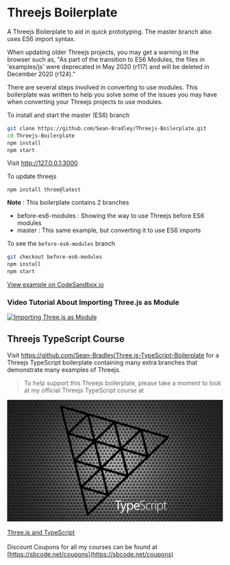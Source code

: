 # Threejs Boilerplate

A Threejs Boilerplate to aid in quick prototyping. The master branch also uses ES6 import syntax.

When updating older Threejs projects, you may get a warning in the browser such as, 
"As part of the transition to ES6 Modules, the files in 'examples/js' were deprecated in May 2020 (r117) and will be deleted in December 2020 (r124)."

There are several steps involved in converting to use modules. This boilerplate was written to help you solve some of the issues you may have when converting your Threejs projects to use modules.

To install and start the master (ES6) branch

```bash
git clone https://github.com/Sean-Bradley/Threejs-Boilerplate.git
cd Threejs-Boilerplate
npm install
npm start
```

Visit http://127.0.0.1:3000


To update threejs
```
npm install three@latest
```



**Note** : This boilerplate contains 2 branches

  - before-es6-modules : Showing the way to use Threejs before ES6 modules
  - master : This same example, but converting it to use ES6 imports

  To see the `before-es6-modules` branch
  ```bash
  git checkout before-es6-modules
  npm install
  npm start
  ```


[View example on CodeSandbox.io](https://codesandbox.io/s/github/Sean-Bradley/Threejs-Boilerplate/tree/master/)

### Video Tutorial About Importing Three.js as Module

[![Importing Three.js as Module](https://img.youtube.com/vi/z9qtGHTqLqQ/0.jpg)](https://youtu.be/z9qtGHTqLqQ)



## Threejs TypeScript Course

Visit https://github.com/Sean-Bradley/Three.js-TypeScript-Boilerplate for a Threejs TypeScript boilerplate containing many extra branches that demonstrate many examples of Threejs.

> To help support this Threejs boilerplate, please take a moment to look at my official Threejs TypeScript course at 

[![Threejs TypeScript Course](threejs-course-image.png)](https://www.udemy.com/course/threejs-tutorials/?referralCode=4C7E1DE91C3E42F69D0F)

  [Three.js and TypeScript](https://www.udemy.com/course/threejs-tutorials/?referralCode=4C7E1DE91C3E42F69D0F)<br/>  
  Discount Coupons for all my courses can be found at [https://sbcode.net/coupons](https://sbcode.net/coupons)

